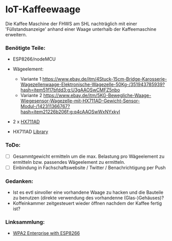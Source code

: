 # IoT-Kaffeewaage
Die Kaffee Maschine der FHWS am SHL nachträglich mit einer 'Füllstandsanzeige' anhand einer Waage unterhalb der Kaffeemaschine erweitern.


### Benötigte Teile:
* ESP8266/nodeMCU
* Wägeelement:  
    * Variante 1 https://www.ebay.de/itm/4Stuck-15cm-Bridge-Karosserie-Wagezellenwaage-Elektronische-Wagezelle-50Kg-/351943785939?hash=item51f17bfdd3:g:U3gAAOSwCMFZ5nbo
    * Variante 2 https://www.ebay.de/itm/5KG-Bewegliche-Waage-Wiegesensor-Wagezelle-mit-HX711AD-Gewicht-Sensor-Modul-/142311366767?hash=item21226b206f:g:q4cAAOSwWxNYxkyI

* 2 x [HX711AD](https://www.ebay.de/itm/5PCS-Arduino-HX711-Sensor-Dual-Channel-24-Bit-Precision-A-D-Module-TE201-/381273089433?hash=item58c5a5a599:g:kGAAAOSw9eVXVXMF) 
* HX711AD [Library](https://github.com/bogde/HX711)


### ToDo:

- [ ] Gesammtgewicht ermitteln um die max. Belastung pro Wägeelement zu ermitteln bzw. passendes Wägeelement zu ermitteln.
- [ ] Einbindung in Fachschaftswebsite / Twitter / Benachrichtigung per Push

### Gedanken:

* Ist es evtl sinvoller eine vorhandene Waage zu hacken und die Bauteile zu benutzen (direkte verwendung des vorhandenne (Glas-)Gehäuses)?
* Koffeinkammer zeitgesteuert wieder öffnen nachdem der Kaffee fertig ist?


### Linksammlung:
* [WPA2 Enterprise with ESP8266](https://www.hallgeirholien.no/post/esp8266-eap/)
